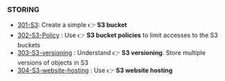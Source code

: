 ### STORING

- [301-S3](./301-S3): Create a simple 👉 **S3 bucket**
- [302-S3-Policy](./302-S3-policy) : Use 👉 **S3 bucket policies** to limit accesses to the S3 buckets
- [303-S3-versioning](./303-S3-versioning) : Understand 👉 **S3 versioning**. Store multiple versions of objects in S3
- [304-S3-website-hosting](./304-S3-website-hosting) : Use 👉 **S3 website hosting**
